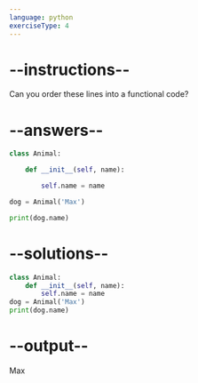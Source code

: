 ```yaml
---
language: python
exerciseType: 4
---
```


# --instructions--

Can you order these lines into a functional code?

# --answers--

```python
class Animal:
```

```python
    def __init__(self, name):
```

```python
        self.name = name
```

```python
dog = Animal('Max')
```

```python
print(dog.name)
```

# --solutions--

```python
class Animal:
    def __init__(self, name):
        self.name = name
dog = Animal('Max')
print(dog.name)
```

# --output--

Max
